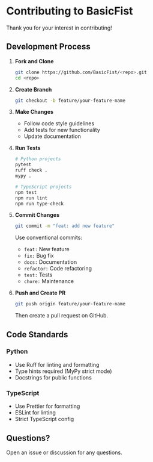 # Contributing to BasicFist

Thank you for your interest in contributing!

## Development Process

1. **Fork and Clone**
   ```bash
   git clone https://github.com/BasicFist/<repo>.git
   cd <repo>
   ```

2. **Create Branch**
   ```bash
   git checkout -b feature/your-feature-name
   ```

3. **Make Changes**
   - Follow code style guidelines
   - Add tests for new functionality
   - Update documentation

4. **Run Tests**
   ```bash
   # Python projects
   pytest
   ruff check .
   mypy .

   # TypeScript projects
   npm test
   npm run lint
   npm run type-check
   ```

5. **Commit Changes**
   ```bash
   git commit -m "feat: add new feature"
   ```

   Use conventional commits:
   - `feat:` New feature
   - `fix:` Bug fix
   - `docs:` Documentation
   - `refactor:` Code refactoring
   - `test:` Tests
   - `chore:` Maintenance

6. **Push and Create PR**
   ```bash
   git push origin feature/your-feature-name
   ```

   Then create a pull request on GitHub.

## Code Standards

### Python
- Use Ruff for linting and formatting
- Type hints required (MyPy strict mode)
- Docstrings for public functions

### TypeScript
- Use Prettier for formatting
- ESLint for linting
- Strict TypeScript config

## Questions?

Open an issue or discussion for any questions.
